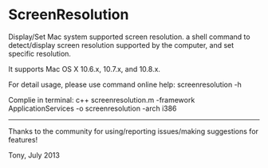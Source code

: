 ScreenResolution
================

Display/Set Mac system supported screen resolution.
a shell command to detect/display screen resolution supported by the computer, and set specific resolution.

It supports Mac OS X 10.6.x, 10.7.x, and 10.8.x.

For detail usage, please use command online help:
screenresolution -h

Complie in terminal:
c++ screenresolution.m -framework ApplicationServices -o screenresolution -arch i386


---
Thanks to the community for using/reporting issues/making suggestions for features!


Tony, July 2013
